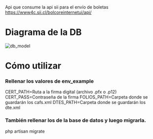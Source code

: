 Api que consume la api sii para el envío de boletas https://www4c.sii.cl/bolcoreinternetui/api/

# Diagrama de la DB
![db_model](https://github.com/aaguirreu/SiiApi/assets/64426866/ba1f5ea9-2e83-4aee-9c80-f5320e5b652b)

# Cómo utilizar

### Rellenar los valores de env_example 
CERT_PATH=Ruta a la firma digital (archivo .pfx o .p12)
CERT_PASS=Contraseña de la firma
FOLIOS_PATH=Carpeta donde se guardarán los cafs.xml
DTES_PATH=Carpeta donde se guardarán los dte.xml

### También rellenar los de la base de datos y luego migrarla.
php artisan migrate
